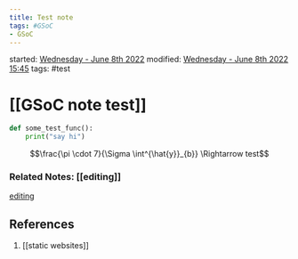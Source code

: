 ```yaml
---
title: Test note
tags: #GSoC
- GSoC
---
```

started: [Wednesday -  June 8th 2022](2022-06-08)
modified: [Wednesday -  June 8th 2022 15:45](2022-06-08)
tags: #test
#  [[GSoC note test]]

```python
def some_test_func():
	print("say hi")
```

$$\frac{\pi \cdot 7}{\Sigma \int^{\hat{y}}_{b}} \Rightarrow test$$
### Related Notes: [[editing]]
[editing](notes/editing.md)

## References
1. [[static websites]]